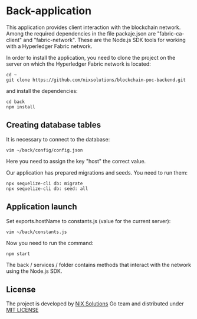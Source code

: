 # Back-application

This application provides client interaction with the blockchain network. Among the required dependencies in the file packaje.json are "fabric-ca-client" and "fabric-network". These are the Node.js SDK tools for working with a Hyperledger Fabric network.

In order to install the application, you need to clone the project on the server on which the Hyperledger Fabric network is located:
```
cd ~
git clone https://github.com/nixsolutions/blockchain-poc-backend.git
```
and install the dependencies:
```
cd back
npm install
```
## Creating database tables

It is necessary to connect to the database:
```
vim ~/back/config/config.json
```
Here you need to assign the key "host" the correct value.

Our application has prepared migrations and seeds. You need to run them:
```
npx sequelize-cli db: migrate
npx sequelize-cli db: seed: all
```
## Application launch

Set exports.hostName to constants.js (value for the current server):
```
vim ~/back/constants.js
```
Now you need to run the command:
```
npm start
```
The back / services / folder contains methods that interact with the network using the Node.js SDK.

## License
The project is developed by [NIX Solutions](http://nixsolutions.com) Go team and distributed under [MIT LICENSE](https://github.com/nixsolutions/blockchain-poc-backend/blob/master/LICENSE)